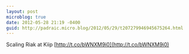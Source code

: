 ```yaml
---
layout: post
microblog: true
date: 2012-05-28 21:19 -0400
guid: http://padraic.micro.blog/2012/05/29/t207279946945675264.html
---
```

Scaling Riak at Kiip [http://t.co/bWNXM9i0](http://t.co/bWNXM9i0)
